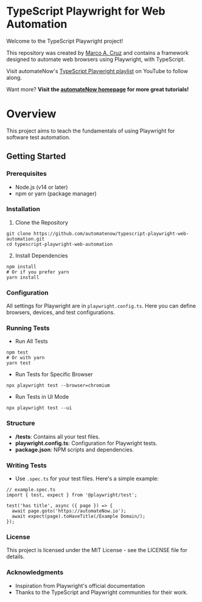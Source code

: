# TypeScript Playwright for Web Automation

Welcome to the TypeScript Playwright project!

This repository was created by [Marco A. Cruz](http://www.linkedin.com/in/marco-a-cruz) and contains a framework designed to automate web browsers using Playwright, with TypeScript.

Visit automateNow's [TypeScript Playwright playlist](https://youtube.com/playlist?list=PLjfhFHeUQDOi4HhD5dfXYasFn6mXbqbux&si=OMzjXF4ZI3_bsM29) on YouTube to follow along.

Want more? **Visit the [automateNow homepage](https://automatenow.io/) for more great tutorials!**

# Overview
This project aims to teach the fundamentals of using Playwright for software test automation.

## Getting Started

### Prerequisites
- Node.js (v14 or later)
- npm or yarn (package manager)

### Installation

1. Clone the Repository
```
git clone https://github.com/automatenow/typescript-playwright-web-automation.git
cd typescript-playwright-web-automation
```

2. Install Dependencies

```
npm install
# Or if you prefer yarn
yarn install
```

### Configuration
All settings for Playwright are in ```playwright.config.ts```. Here you can define browsers, devices, and test configurations.

### Running Tests
- Run All Tests

```
npm test
# Or with yarn
yarn test
```

- Run Tests for Specific Browser

```
npx playwright test --browser=chromium
```

- Run Tests in UI Mode

```
npx playwright test --ui
```

### Structure
- **/tests**: Contains all your test files.
- **playwright.config.ts**: Configuration for Playwright tests.
- **package.json**: NPM scripts and dependencies.

### Writing Tests
- Use ```.spec.ts``` for your test files. Here's a simple example:

```
// example.spec.ts
import { test, expect } from '@playwright/test';

test('has title', async ({ page }) => {
  await page.goto('https://automateNow.io');
  await expect(page).toHaveTitle(/Example Domain/);
});
```

### License
This project is licensed under the MIT License - see the LICENSE file for details.

### Acknowledgments
- Inspiration from Playwright's official documentation
- Thanks to the TypeScript and Playwright communities for their work.
